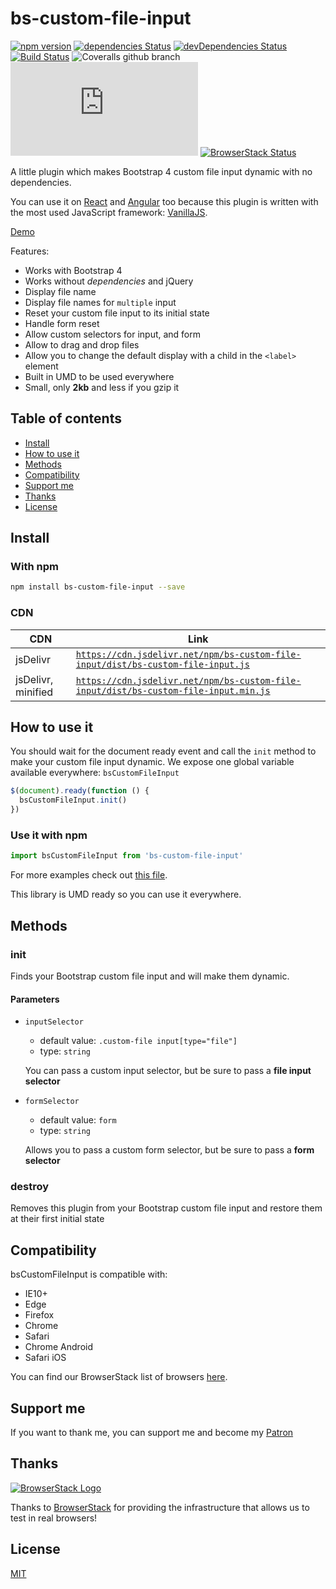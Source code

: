 # bs-custom-file-input

[![npm version](https://img.shields.io/npm/v/bs-custom-file-input.svg)](https://www.npmjs.com/package/bs-custom-file-input)
[![dependencies Status](https://img.shields.io/david/Johann-S/bs-custom-file-input.svg)](https://david-dm.org/Johann-S/bs-custom-file-input)
[![devDependencies Status](https://img.shields.io/david/dev/Johann-S/bs-custom-file-input.svg)](https://david-dm.org/Johann-S/bs-custom-file-input?type=dev)
[![Build Status](https://img.shields.io/travis/Johann-S/bs-custom-file-input/master.svg)](https://travis-ci.org/Johann-S/bs-custom-file-input)
![Coveralls github branch](https://img.shields.io/coveralls/github/Johann-S/bs-custom-file-input/master.svg)
[![JS gzip size](https://img.badgesize.io/Johann-S/bs-custom-file-input/master/dist/bs-custom-file-input.min.js?compression=gzip&label=JS+gzip+size)](https://github.com/Johann-S/bs-custom-file-input/tree/master/dist/bs-custom-file-input.min.js)
[![BrowserStack Status](https://www.browserstack.com/automate/badge.svg?badge_key=L1Z6cllmR0pVVUZBRmxTaGtEcm1QamUxdTZoQmRLeUFvWVlOcW5iODNVWT0tLUZTVWRKUzc4T05xSmhlZlJObVRKNEE9PQ==--177788f5ac0c50dcd3dd3eed31e39662d5612e7f)](https://www.browserstack.com/automate/public-build/L1Z6cllmR0pVVUZBRmxTaGtEcm1QamUxdTZoQmRLeUFvWVlOcW5iODNVWT0tLUZTVWRKUzc4T05xSmhlZlJObVRKNEE9PQ==--177788f5ac0c50dcd3dd3eed31e39662d5612e7f)

A little plugin which makes Bootstrap 4 custom file input dynamic with no dependencies.

You can use it on [React](https://stackblitz.com/edit/bs-custom-file-input-react) and [Angular](https://stackblitz.com/edit/bs-custom-file-input-angular) too because this plugin is written with the most used JavaScript framework: [VanillaJS](http://vanilla-js.com/).

[Demo](https://bs-custom-file-input.netlify.com/)

Features:

- Works with Bootstrap 4
- Works without *dependencies* and jQuery
- Display file name
- Display file names for `multiple` input
- Reset your custom file input to its initial state
- Handle form reset
- Allow custom selectors for input, and form
- Allow to drag and drop files
- Allow you to change the default display with a child in the `<label>` element
- Built in UMD to be used everywhere
- Small, only **2kb** and less if you gzip it

## Table of contents

- [Install](#install)
- [How to use it](#how-to-use-it)
- [Methods](#methods)
- [Compatibility](#compatibility)
- [Support me](#support-me)
- [Thanks](#thanks)
- [License](#license)

## Install

### With npm

```sh
npm install bs-custom-file-input --save
```

### CDN

CDN | Link
------------ | -------------
jsDelivr | [`https://cdn.jsdelivr.net/npm/bs-custom-file-input/dist/bs-custom-file-input.js`](https://cdn.jsdelivr.net/npm/bs-custom-file-input/dist/bs-custom-file-input.js)
jsDelivr, minified | [`https://cdn.jsdelivr.net/npm/bs-custom-file-input/dist/bs-custom-file-input.min.js`](https://cdn.jsdelivr.net/npm/bs-custom-file-input/dist/bs-custom-file-input.min.js)

## How to use it

You should wait for the document ready event and call the `init` method to make your custom file input dynamic.
We expose one global variable available everywhere: `bsCustomFileInput`

```js
$(document).ready(function () {
  bsCustomFileInput.init()
})
```

### Use it with npm

```js
import bsCustomFileInput from 'bs-custom-file-input'
```

For more examples check out [this file](https://github.com/Johann-S/bs-custom-file-input/blob/master/tests/index.html).

This library is UMD ready so you can use it everywhere.

## Methods

### init

Finds your Bootstrap custom file input and will make them dynamic.

#### Parameters

- `inputSelector`
  - default value: `.custom-file input[type="file"]`
  - type: `string`

  You can pass a custom input selector, but be sure to pass a **file input selector**
- `formSelector`
  - default value: `form`
  - type: `string`

  Allows you to pass a custom form selector, but be sure to pass a **form selector**

### destroy

Removes this plugin from your Bootstrap custom file input and restore them at their first initial state

## Compatibility

bsCustomFileInput is compatible with:

- IE10+
- Edge
- Firefox
- Chrome
- Safari
- Chrome Android
- Safari iOS

You can find our BrowserStack list of browsers [here](https://github.com/Johann-S/bs-custom-file-input/blob/master/browsers.js).

## Support me

If you want to thank me, you can support me and become my [Patron](https://www.patreon.com/jservoire)

## Thanks

[![BrowserStack Logo](https://www.browserstack.com/images/mail/browserstack-logo-footer.png)](https://www.browserstack.com/)

Thanks to [BrowserStack](https://www.browserstack.com/) for providing the infrastructure that allows us to test in real browsers!

## License

[MIT](https://github.com/Johann-S/bs-custom-file-input/blob/master/LICENSE)
